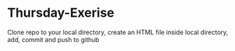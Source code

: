 # Thursday-Exerise
Clone repo to your local directory, create an HTML file inside local directory, add, commit and push to github

